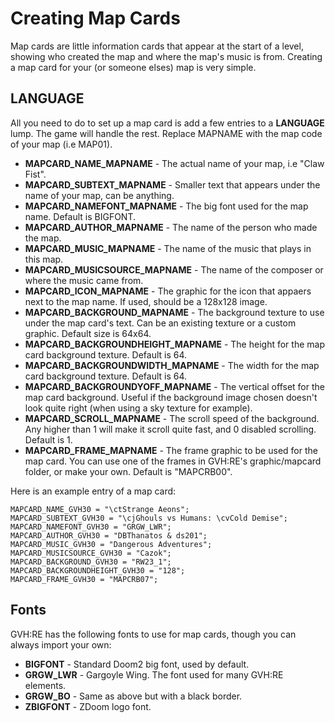 # Creating Map Cards

Map cards are little information cards that appear at the start of a level, showing who created the map and where the map's music is from. Creating a map card for your (or someone elses) map is very simple.

## LANGUAGE

All you need to do to set up a map card is add a few entries to a **LANGUAGE** lump. The game will handle the rest. Replace MAPNAME with the map code of your map (i.e MAP01).

- **MAPCARD_NAME_MAPNAME** - The actual name of your map, i.e "Claw Fist".
- **MAPCARD_SUBTEXT_MAPNAME** - Smaller text that appears under the name of your map, can be anything.
- **MAPCARD_NAMEFONT_MAPNAME** - The big font used for the map name. Default is BIGFONT.
- **MAPCARD_AUTHOR_MAPNAME** - The name of the person who made the map.
- **MAPCARD_MUSIC_MAPNAME** - The name of the music that plays in this map.
- **MAPCARD_MUSICSOURCE_MAPNAME** - The name of the composer or where the music came from.
- **MAPCARD_ICON_MAPNAME** - The graphic for the icon that appaers next to the map name. If used, should be a 128x128 image.
- **MAPCARD_BACKGROUND_MAPNAME** - The background texture to use under the map card's text. Can be an existing texture or a custom graphic. Default size is 64x64.
- **MAPCARD_BACKGROUNDHEIGHT_MAPNAME** - The height for the map card background texture. Default is 64.
- **MAPCARD_BACKGROUNDWIDTH_MAPNAME** - The width for the map card background texture. Default is 64.
- **MAPCARD_BACKGROUNDYOFF_MAPNAME** - The vertical offset for the map card background. Useful if the background image chosen doesn't look quite right (when using a sky texture for example).
- **MAPCARD_SCROLL_MAPNAME** - The scroll speed of the background. Any higher than 1 will make it scroll quite fast, and 0 disabled scrolling. Default is 1.
- **MAPCARD_FRAME_MAPNAME** - The frame graphic to be used for the map card. You can use one of the frames in GVH:RE's graphic/mapcard folder, or make your own. Default is "MAPCRB00".

Here is an example entry of a map card:

```
MAPCARD_NAME_GVH30 = "\ctStrange Aeons";
MAPCARD_SUBTEXT_GVH30 = "\cjGhouls vs Humans: \cvCold Demise";
MAPCARD_NAMEFONT_GVH30 = "GRGW_LWR";
MAPCARD_AUTHOR_GVH30 = "DBThanatos & ds201";
MAPCARD_MUSIC_GVH30 = "Dangerous Adventures";
MAPCARD_MUSICSOURCE_GVH30 = "Cazok";
MAPCARD_BACKGROUND_GVH30 = "RW23_1";
MAPCARD_BACKGROUNDHEIGHT_GVH30 = "128";
MAPCARD_FRAME_GVH30 = "MAPCRB07";
```

## Fonts

GVH:RE has the following fonts to use for map cards, though you can always import your own:

- **BIGFONT** - Standard Doom2 big font, used by default.
- **GRGW_LWR** - Gargoyle Wing. The font used for many GVH:RE elements.
- **GRGW_BO** - Same as above but with a black border.
- **ZBIGFONT** - ZDoom logo font.
